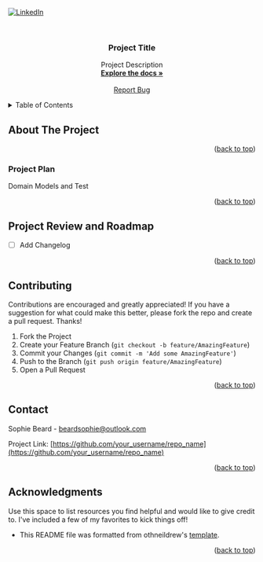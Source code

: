 <!-- PROJECT SHIELDS -->
[![LinkedIn][linkedin-shield]](https://www.linkedin.com/in/sophie-beard-9a9842222/)



<!-- PROJECT LOGO -->
<br />
<div align="center">

<h3 align="center">Project Title</h3>

  <p align="center">
    Project Description 
    <br />
    <a href="link to repo"><strong>Explore the docs »</strong></a>
    <br />
    <br />
    <a href="link to repo">Report Bug</a>
  </p>
</div>



<!-- TABLE OF CONTENTS -->
<details>
  <summary>Table of Contents</summary>
  <ol>
    <li>
      <a href="#about-the-project">About The Project</a>
    </li>
    <li>
      <a href="#project-plan">Project Plan</a>
    </li>
    <li><a href="#project-review-and-roadmap">Project Review and Roadmap</a></li>
    <li><a href="#contributing">Contributing</a></li>
    <li><a href="#contact">Contact</a></li>
    <li><a href="#acknowledgments">Acknowledgments</a></li>
  </ol>
</details>



<!-- ABOUT THE PROJECT -->
## About The Project


<p align="right">(<a href="#readme-top">back to top</a>)</p>



### Project Plan

Domain Models and Test

<p align="right">(<a href="#readme-top">back to top</a>)</p>


<!-- ROADMAP -->
## Project Review and Roadmap

- [ ] Add Changelog

<p align="right">(<a href="#readme-top">back to top</a>)</p>



<!-- CONTRIBUTING -->
## Contributing

Contributions are encouraged and greatly appreciated! If you have a suggestion for what could make this better, please fork the repo and create a pull request. Thanks!

1. Fork the Project
2. Create your Feature Branch (`git checkout -b feature/AmazingFeature`)
3. Commit your Changes (`git commit -m 'Add some AmazingFeature'`)
4. Push to the Branch (`git push origin feature/AmazingFeature`)
5. Open a Pull Request

<p align="right">(<a href="#readme-top">back to top</a>)</p>



<!-- CONTACT -->
## Contact

Sophie Beard - beardsophie@outlook.com

Project Link: [https://github.com/your_username/repo_name](https://github.com/your_username/repo_name)

<p align="right">(<a href="#readme-top">back to top</a>)</p>



<!-- ACKNOWLEDGMENTS -->
## Acknowledgments

Use this space to list resources you find helpful and would like to give credit to. I've included a few of my favorites to kick things off!

* This README file was formatted from othneildrew's [template](https://github.com/sophiebeard/Best-README-Template).

<p align="right">(<a href="#readme-top">back to top</a>)</p>



<!-- MARKDOWN LINKS & IMAGES -->
[linkedin-shield]: https://img.shields.io/badge/-LinkedIn-black.svg?style=for-the-badge&logo=linkedin&colorB=555
[linkedin-url]: https://linkedin.com/in/othneildrew
